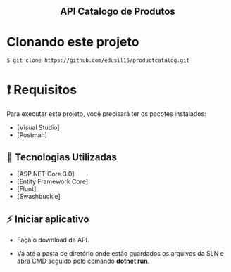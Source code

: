 
<h2 align="center">
   API Catalogo de Produtos
</h2>


# Clonando este projeto

```
$ git clone https://github.com/edusil16/productcatalog.git
```

# ❗️ Requisitos

Para executar este projeto, você precisará ter os pacotes instalados:

- [Visual Studio]
- [Postman]

## 🚀 Tecnologias Utilizadas

  - [ASP.NET Core 3.0]
  - [Entity Framework Core]
  - [Flunt]
  - [Swashbuckle]

## ⚡️ Iniciar aplicativo

- Faça o download da API.

- Vá até a pasta de diretório onde estão guardados os arquivos da SLN e abra CMD seguido pelo comando <b>dotnet run</b>.

